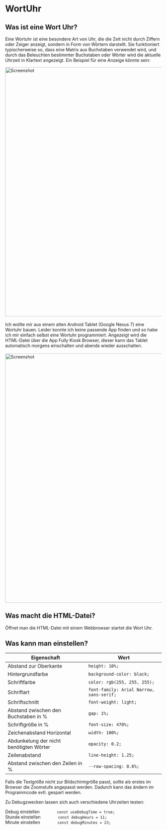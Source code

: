 # WortUhr

## Was ist eine Wort Uhr?
Eine Wortuhr ist eine besondere Art von Uhr, die die Zeit nicht durch Ziffern oder Zeiger anzeigt, sondern in Form von Wörtern darstellt. Sie funktioniert typischerweise so, dass eine Matrix aus Buchstaben verwendet wird, und durch das Beleuchten bestimmter Buchstaben oder Wörter wird die aktuelle Uhrzeit in Klartext angezeigt. Ein Beispiel für eine Anzeige könnte sein:

<img width="800" alt="Screenshot" src="https://github.com/user-attachments/assets/fef14a0e-1e47-40e6-a330-9178eeebfdcb" />
<br><br>
Ich wollte mir aus einem alten Android Tablet (Google Nexus 7) eine Wortuhr bauen. Leider konnte ich keine passende App finden und so habe ich mir einfach selbst eine Wortuhr programmiert. Angezeigt wird die HTML-Datei über die App Fully Kiosk Browser, dieser kann das Tablet automatisch morgens einschalten und abends wieder ausschalten.<br><br>
<img width="800" alt="Screenshot" src="https://github.com/user-attachments/assets/d1c903d6-03f8-4a14-82a1-7aa2b5a64361"<br><br>

## Was macht die HTML-Datei?

Öffnet man die HTML-Datei mit einem Webbrowser startet die Wort Uhr.

## Was kann man einstellen?

| Eigenschaft                             | Wert                                   |
|-----------------------------------------|---------------------------------------|
| Abstand zur Oberkante                   | `height: 10%;`                        |
| Hintergrundfarbe                        | `background-color: black;`            |
| Schriftfarbe                            | `color: rgb(255, 255, 255);`          |
| Schriftart                              | `font-family: Arial Narrow, sans-serif;` |
| Schriftschnitt                          | `font-weight: light;`                 |
| Abstand zwischen den Buchstaben in %    | `gap: 1%;`                            |
| Schriftgröße in %                       | `font-size: 470%;`                    |
| Zeichenabstand Horizontal               | `width: 100%;`                        |
| Abdunkelung der nicht benötigten Wörter | `opacity: 0.2;`                       |
| Zeilenabstand                           | `line-height: 1.25;`                  |
| Abstand zwischen den Zeilen in %        | `--row-spacing: 8.6%;`                |



Falls die Textgröße nicht zur Bildschirmgröße passt, sollte als erstes im Browser die Zoomstufe angepasst werden. Dadurch kann das ändern im Programmcode evtl. gespart werden.<br>

Zu Debugzwecken lassen sich auch verschiedene Uhrzeiten testen:<br>

Debug einstellen&emsp;&emsp;&emsp;&emsp;```const useDebugTime = true;```<br>
Stunde einstellen&emsp;&emsp;&emsp;&emsp;```const debugHours = 11;```<br>
Minute einstellen&emsp;&emsp;&emsp;&emsp;```const debugMinutes = 23;```<br>
